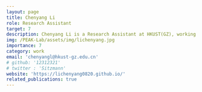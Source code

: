 ```yaml
---
layout: page
title: Chenyang Li
role: Research Assistant
target: 7
description: Chenyang Li is a Research Assistant at HKUST(GZ), working in the PEAK Lab with Prof. Changhao Chen. He is also pursuing a Master of Science in Data Science at Nanyang Technological University. He is interested in embodied AI, robot perception and decision-making, and adversarial robustness in deep and reinforcement learning.
img: /PEAK-Lab/assets/img/lichenyang.jpg
importance: 7
category: work
email: 'chenyangl@hkust-gz.edu.cn'
# github: '12312321'
# twitter : 'Sitzmann'
website: 'https://lichenyang0820.github.io/'
related_publications: true
---
```



